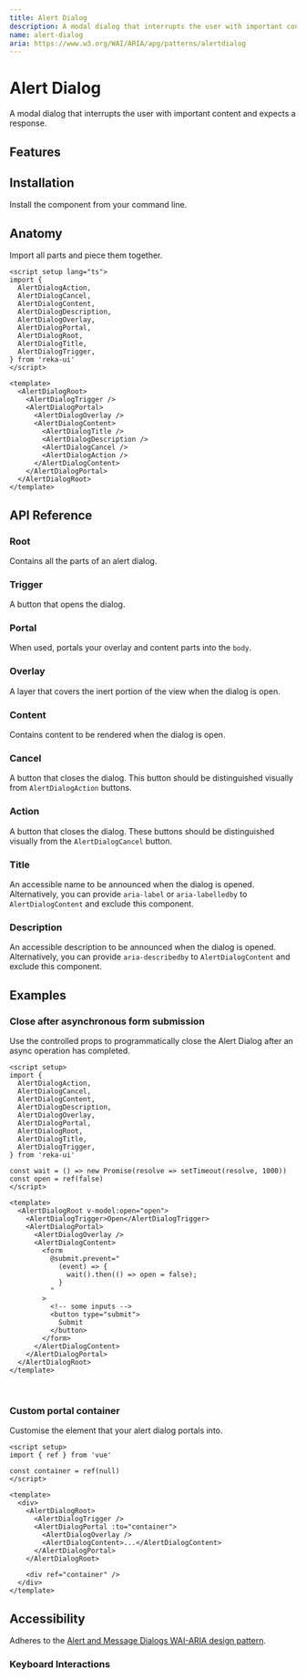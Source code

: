 ```yaml
---
title: Alert Dialog
description: A modal dialog that interrupts the user with important content and expects a response.
name: alert-dialog
aria: https://www.w3.org/WAI/ARIA/apg/patterns/alertdialog
---
```


# Alert Dialog

<Description>
A modal dialog that interrupts the user with important content and expects a
response.
</Description>

<ComponentPreview name="AlertDialog" />

## Features

<Highlights
  :features="[
    'Focus is automatically trapped.',
    'Can be controlled or uncontrolled.',
    'Manages screen reader announcements with <code>Title</code> and <code>Description</code> components.',
    'Esc closes the component automatically.'
  ]"
/>

## Installation

Install the component from your command line.

<InstallationTabs value="reka-ui" />

## Anatomy

Import all parts and piece them together.

```vue
<script setup lang="ts">
import {
  AlertDialogAction,
  AlertDialogCancel,
  AlertDialogContent,
  AlertDialogDescription,
  AlertDialogOverlay,
  AlertDialogPortal,
  AlertDialogRoot,
  AlertDialogTitle,
  AlertDialogTrigger,
} from 'reka-ui'
</script>

<template>
  <AlertDialogRoot>
    <AlertDialogTrigger />
    <AlertDialogPortal>
      <AlertDialogOverlay />
      <AlertDialogContent>
        <AlertDialogTitle />
        <AlertDialogDescription />
        <AlertDialogCancel />
        <AlertDialogAction />
      </AlertDialogContent>
    </AlertDialogPortal>
  </AlertDialogRoot>
</template>
```

## API Reference

### Root

Contains all the parts of an alert dialog.

<!-- @include: @/meta/AlertDialogRoot.md -->

### Trigger

A button that opens the dialog.

<!-- @include: @/meta/AlertDialogTrigger.md -->

<DataAttributesTable
  :data="[
    {
      attribute: '[data-state]',
      values: ['open', 'closed'],
    }
  ]"
/>

### Portal

When used, portals your overlay and content parts into the <code>body</code>.

<!-- @include: @/meta/AlertDialogPortal.md -->

### Overlay

A layer that covers the inert portion of the view when the dialog is open.

<!-- @include: @/meta/AlertDialogOverlay.md -->

<DataAttributesTable
  :data="[
    {
      attribute: '[data-state]',
      values: ['open', 'closed'],
      }
    ]"
/>

### Content

Contains content to be rendered when the dialog is open.

<!-- @include: @/meta/AlertDialogContent.md -->

<DataAttributesTable
  :data="[
    {
      attribute: '[data-state]',
      values: ['open', 'closed'],
    }
  ]"
/>

### Cancel

A button that closes the dialog. This button should be distinguished visually from `AlertDialogAction` buttons.

<!-- @include: @/meta/AlertDialogCancel.md -->

### Action

A button that closes the dialog. These buttons should be distinguished visually from the `AlertDialogCancel` button.

<!-- @include: @/meta/AlertDialogAction.md -->

### Title

An accessible name to be announced when the dialog is opened. Alternatively, you can provide `aria-label` or `aria-labelledby` to `AlertDialogContent` and exclude this component.

<!-- @include: @/meta/AlertDialogTitle.md -->

### Description

An accessible description to be announced when the dialog is opened. Alternatively, you can provide `aria-describedby` to `AlertDialogContent` and exclude this component.

<!-- @include: @/meta/AlertDialogDescription.md -->

## Examples

### Close after asynchronous form submission

Use the controlled props to programmatically close the Alert Dialog after an async operation has completed.

```vue line=14,15,19,25-29
<script setup>
import {
  AlertDialogAction,
  AlertDialogCancel,
  AlertDialogContent,
  AlertDialogDescription,
  AlertDialogOverlay,
  AlertDialogPortal,
  AlertDialogRoot,
  AlertDialogTitle,
  AlertDialogTrigger,
} from 'reka-ui'

const wait = () => new Promise(resolve => setTimeout(resolve, 1000))
const open = ref(false)
</script>

<template>
  <AlertDialogRoot v-model:open="open">
    <AlertDialogTrigger>Open</AlertDialogTrigger>
    <AlertDialogPortal>
      <AlertDialogOverlay />
      <AlertDialogContent>
        <form
          @submit.prevent="
            (event) => {
              wait().then(() => open = false);
            }
          "
        >
          <!-- some inputs -->
          <button type="submit">
            Submit
          </button>
        </form>
      </AlertDialogContent>
    </AlertDialogPortal>
  </AlertDialogRoot>
</template>
```

<br />

### Custom portal container

Customise the element that your alert dialog portals into.

```vue line=4,17
<script setup>
import { ref } from 'vue'

const container = ref(null)
</script>

<template>
  <div>
    <AlertDialogRoot>
      <AlertDialogTrigger />
      <AlertDialogPortal :to="container">
        <AlertDialogOverlay />
        <AlertDialogContent>...</AlertDialogContent>
      </AlertDialogPortal>
    </AlertDialogRoot>

    <div ref="container" />
  </div>
</template>
```

## Accessibility

Adheres to the [Alert and Message Dialogs WAI-ARIA design pattern](https://www.w3.org/WAI/ARIA/apg/patterns/alertdialog).

### Keyboard Interactions

<KeyboardTable :data="[{
keys: ['Space'],
description: 'Opens/closes the dialog.',
},{
keys: ['Enter'],
description: 'Opens/closes the dialog.',
},{
keys: ['Tab'],
description: 'Moves focus to the next focusable element.',
},{
keys: ['Shift + Tab'],
description: 'Moves focus to the previous focusable element.',
},{
keys: ['Esc'],
description: 'Closes the dialog and moves focus to <Code>AlertDialogTrigger</code>.',
}]" />
